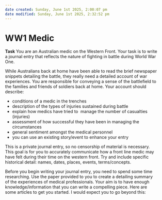 ```yaml
---
date created: Sunday, June 1st 2025, 2:00:07 pm
date modified: Sunday, June 1st 2025, 2:32:52 pm
---
```


# WW1 Medic
**Task**
You are an Australian medic on the Western Front. Your task is to write a journal entry that reflects the nature of fighting in battle during World War One. 

While Australians back at home have been able to read the brief newspaper snippets detailing the battle, they really need a detailed account of war experiences. You are responsible for conveying a sense of the battlefield to the families and friends of soldiers back at home. Your account should describe:
- conditions of a medic in the trenches
- description of the types of injuries sustained during battle
- explain how medics have tried to  manage the number of casualties (injuries)
- assessment of how successful they have been in managing the circumstances
- general sentiment amongst the medical personnel
- you can use an existing story/event to enhance your entry

This is a private journal entry, so no censorship of material is necessary. This goal is for you to accurately communicate how a front line medic may have felt during their time on the western front. Try and include specific historical detail: names, dates, places, events, terms/concepts. 

Before you begin writing your journal entry, you need to spend some time researching. Use the paper provided to you to create a detailing summary of the experiences of medical professionals. Your aim is to have enough knowledge/information that you can write a compelling piece. Here are some articles to get you started. I would expect you to go beyond this:
